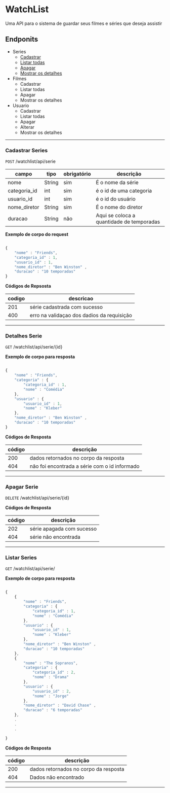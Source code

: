 # WatchList

Uma API para o sistema de guardar seus filmes e séries que deseja assistir

## Endponits
- Series
    - [Cadastrar](#cadastrar-series)
    - [Listar todas](#listar-series)
    - [Apagar](#apagar-serie)
    - [Mostrar os detalhes](#detalhes-serie)
- Filmes
    - Cadastrar
    - Listar todas
    - Apagar
    - Mostrar os detalhes
- Usuario
    - Cadastrar
    - Listar todas
    - Apagar
    - Alterar 
    - Mostrar os detalhes

---
### Cadastrar Series
`POST` /watchlist/api/serie

| campo | tipo | obrigatório | descrição 
|-------|------|-------------|-----------
| nome | String | sim | É o nome da série
| categoria_id | int | sim | é o id de uma categoria
| usuario_id| int | sim | é o id do usuário
| nome_diretor | String | sim | É o nome do diretor
| duracao | String | não | Aqui se coloca a quantidade de temporadas

**Exemplo de corpo do request**

```js

{
    "nome" : "Friends",
    "categoria_id" : 1,
    "usuario_id" : 1,
    "nome_diretor" : "Ben Winston" ,
    "duracao" : "10 temporadas"
}

```

**Códigos de Repsosta**

| codigo | descricao
|--------|-----------
| 201 | série cadastrada com sucesso
| 400 | erro na validaçao dos dadios da requisição

---

### Detalhes Serie
`GET` /watchlist/api/serie/{id}

**Exemplo de corpo para resposta**

```js

{
    "nome" : "Friends",
    "categoria" : {
        "categoria_id" : 1,
        "nome" : "Comédia"
    },
    "usuario" : {
        "usuario_id" : 1,
        "nome" : "Kleber"
    },
    "nome_diretor" : "Ben Winston" ,
    "duracao" : "10 temporadas"
}

```

**Códigos de Resposta**

| código | descrição 
|--------|-----------
| 200 | dados retornados no corpo da resposta
| 404 | não foi encontrada a série com o id informado

---

### Apagar Serie
`DELETE` /watchlist/api/serie/{id}

**Códigos de Resposta**

| código | descrição 
|--------|-----------
| 202 | série apagada com sucesso
| 404 | série não encontrada

---

### Listar Series
`GET` /watchlist/api/serie/

**Exemplo de corpo para resposta**

```js

{
    {
        "nome" : "Friends",
        "categoria" : {
            "categoria_id" : 1,
            "nome" : "Comédia"
        },
        "usuario" : {
            "usuario_id" : 1,
            "nome" : "Kleber"
        },
        "nome_diretor" : "Ben Winston" ,
        "duracao" : "10 temporadas"
    },
    {
        "nome" : "The Sopranos",
        "categoria" : {
            "categoria_id" : 2,
            "nome" : "Drama"
        },
        "usuario" : {
            "usuario_id" : 2,
            "nome" : "Jorge"
        },
        "nome_diretor" : "David Chase" ,
        "duracao" : "6 temporadas"
    },
    .
    .
    .

}

```

**Códigos de Resposta**

| código | descrição 
|--------|-----------
| 200 | dados retornados no corpo da resposta
| 404 | Dados não encontrado

---
